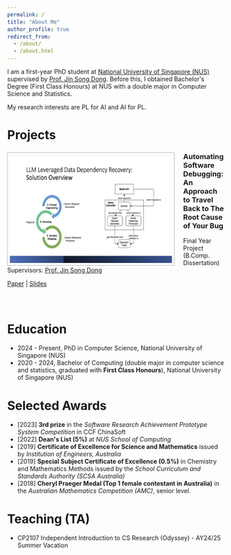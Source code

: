 ```yaml
---
permalink: /
title: "About Me"
author_profile: true
redirect_from: 
  - /about/
  - /about.html
---
```


I am a first-year PhD student at [National University of Singapore (NUS)](https://www.nus.edu.sg) supervised by [Prof. Jin Song Dong](https://www.comp.nus.edu.sg/~dongjs/). Before this, I obtained Bachelor's Degree (First Class Honours) at NUS with a double major in Computer Science and Statistics.

My research interests are PL for AI and AI for PL.

Projects
======
<div style="padding-bottom: 20px;">
  <img src="/images/fyp/fyp.png" alt="Approach Overview" style="border: 1px solid #B2B2B2; padding: 5px;float: left;margin-right: 20px;" width="375" height="250">
  <div>
    <h3>Automating Software Debugging: An Approach to Travel Back to The Root Cause of Your Bug</h3>
    <p>
    Final Year Project (B.Comp. Dissertation)
    Supervisors: <a href="https://www.comp.nus.edu.sg/~dongjs/">Prof. Jin Song Dong</a>
    </p>
    <p></p>
    <a href="files/fyp/Hongshu_Wang_FYP_Final_Report.pdf">Paper</a> | <a href="files/fyp/FYP_final_presentation.pdf">Slides</a>
  </div>
</div>

<div style="padding-bottom: 20px;"></div>

Education
======
- 2024 - Present, PhD in Computer Science, National University of Singapore (NUS)
- 2020 - 2024, Bachelor of Computing (double major in computer science and statistics, graduated with **First Class Honours**), National University of Singapore (NUS)

Selected Awards
======
- [2023] **3rd prize** in the *Software Research Achievement Prototype System Competition* in CCF ChinaSoft
- [2022] **Dean's List (5%)** at *NUS School of Computing*
- [2019] **Certificate of Excellence for Science and Mathematics** issued by *Institution of Engineers, Australia*
- [2019] **Special Subject Certificate of Excellence (0.5%)** in Chemistry and Mathematics Methods issued by the *School Curriculum and Standards Authority (SCSA Australia)*
- [2018] **Cheryl Praeger Medal (Top 1 female contestant in Australia)** in the *Australian Mathematics Competition (AMC)*, senior level.

Teaching (TA)
======
- CP2107 Independent Introduction to CS Research (Odyssey) - AY24/25 Summer Vacation